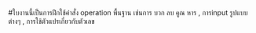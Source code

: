 #ใบงานนี้เป็นการฝึกใช้คำสั่ง operation พื้นฐาน เช่นการ บวก ลบ คูณ หาร , การinput รูปแบบต่างๆ , การใช้ตัวแปรเกี่ยวกับตัวเลข